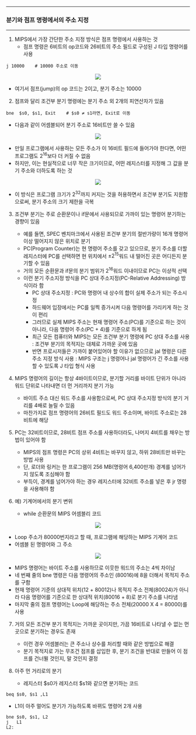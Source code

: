 -----
### 분기와 점프 명령에서의 주소 지정
-----
1. MIPS에서 가장 간단한 주소 지정 방식은 점프 명령에서 사용하는 것
   - 점프 명령은 6비트의 op코드와 26비트의 주소 필드로 구성된 J 타입 명령어를 사용
```
j 10000    # 10000 주소로 이동
```
<div align="center">
<img src="https://github.com/user-attachments/assets/1a57a01e-7658-4a8d-b2b5-d8d595d64d8a">
</div>

   - 여기서 점프(jump)의 op 코드는 2이고, 분기 주소는 10000

2. 점프와 달리 조건부 분기 명령에는 분기 주소 외 2개의 피연산자가 있음
```
bne  $s0, $s1, Exit    # $s0 ≠ s1라면, Exit로 이동
```
   - 다음과 같이 어셈블되어 분기 주소로 16비트만 쓸 수 있음
<div align="center">
<img src="https://github.com/user-attachments/assets/8baf37b2-6e29-4d73-97f1-9d4a04dc043b">
</div>

   - 만일 프로그램에서 사용하는 모든 주소가 이 16비트 필드에 들어가야 한다면, 어떤 프로그램도 $2^{16}$보다 더 커질 수 없음
   - 하지만, 이는 현실적으로 너무 작은 크기이므로, 어떤 레지스터를 지정해 그 값을 분기 주소와 더하도록 하는 것
<div align="center">
<img src="https://github.com/user-attachments/assets/b3132020-37f9-44e9-b40f-8ab592baef5d">
</div>

   - 이 방식은 프로그램 크기가 $2^{32}$까지 커지는 것을 허용하면서 조건부 분기도 지원함으로써, 분기 주소의 크기 제한을 극복

3. 조건부 분기는 주로 순환문이나 if문에서 사용되므로 가까이 있는 명령어 분기하는 경향이 있음
   - 예를 들면, SPEC 벤치마크에서 사용된 조건부 분기의 절반가량이 16개 명령어 이상 떨어지지 않은 위치로 분기
   - PC(Program Counter)는 현 명령어 주소를 갖고 있으므로, 분기 주소를 더할 레지스터에 PC를 선택하면 현 위치에서 $±2^{15}$워드 내 떨어진 곳은 어디든지 분기할 수 있음
   - 거의 모든 순환문과 if문의 분기 범위가 $2^{16}$워드 이내이므로 PC는 이상적 선택
   - 이런 분기 주소지정 방식을 PC 상대 주소지정(PC-Relative Addressing) 방식이라 함
     + PC 상대 주소지정 : PC와 명령어 내 상수의 합이 실제 주소가 되는 주소시정
     + 하드웨어 입장에서는 PC를 일찍 증가시켜 다음 명령어를 가리키게 하는 것이 편리
     + 그러므로 실제 MIPS 주소는 현재 명령어 주소(PC)를 기준으로 하는 것이 아니라, 다음 명령어 주소(PC + 4)를 기준으로 하게 됨
     + 최근 모든 컴퓨터와 MIPS는 모든 조건부 분기 명령에 PC 상대 주소를 사용 : 조건부 분기의 목적지는 대체로 가까운 곳에 있음
     + 반면 프로시저들은 가까이 붙어있어야 할 이유가 없으므로 jal 명령은 다른 주소 지정 방식 사용 : MIPS 구조는 j 명령어나 jal 명령어가 긴 주소를 사용할 수 있도록 J 타입 형식 사용

4. MIPS 명령어의 길이는 항상 4바이트이므로, 분기할 거리를 바이트 단위가 아니라 워드 단위로 나타내면 더 먼 거리까지 분기 가능
   - 바이트 주소 대신 워드 주소를 사용함으로써, PC 상대 주소지정 방식의 분기 거리를 4배로 늘릴 수 있음
   - 마찬가지로 점프 명령어의 26비트 필드도 워드 주소이며, 바이트 주소로는 28비트에 해당

5. PC는 32비트이므로, 28비트 점프 주소를 사용하더라도, 나머지 4비트를 채우는 방법이 있어야 함
   - MIPS의 점프 명령은 PC의 상위 4비트는 바꾸지 않고, 하위 28비트만 바꾸는 방법 사용
   - 단, 로더와 링커는 한 프로그램이 256 MB(명령어 6,400만개) 경계를 넘어가지 않도록 조심해야 함
   - 부득이, 경계를 넘어가야 하는 경우 레지스터에 32비트 주소를 넣은 후 jr 명령을 사용해야 함

6. 예) 기계어에서의 분기 변위
   - while 순환문의 MIPS 어셈블리 코드
<div align="center">
<img src="https://github.com/user-attachments/assets/96d5b9bb-eb53-499e-8a15-bcfabf2bdec1">
</div>

   - Loop 주소가 80000번지라고 할 때, 프로그램에 해당하는 MIPS 기계어 코드
   - 어셈블 된 명령어와 그 주소
<div align="center">
<img src="https://github.com/user-attachments/assets/91c194d7-07e9-4e66-bcf6-4e92407b7cc7">
</div>

   - MIPS 명령어는 바이트 주소를 사용하므로 이웃한 워드의 주소는 4씩 차이남
   - 네 번쨰 줄의 bne 명령은 다음 명령어의 주소인 (80016)에 8을 더해서 목적지 주소를 구함
   - 현재 명령어 기준의 상대적 위치(12 + 80012)나 목적지 주소 전체(80024)가 아니라 다음 명령어를 기준으로 한 상대적 위치(80016 + 8)로 분기 주소를 나타냄
   - 마지막 줄의 점프 명령어는 Loop에 해당하는 주소 전체(20000 X 4 = 80000)를 사용

7. 거의 모든 조건부 분기 목적지는 가까운 곳이지만, 가끔 16비트로 나타낼 수 없는 먼 곳으로 분기하는 경우도 존재
   - 이런 경우 어셈블러는 큰 주소나 상수를 처리할 때와 같은 방법으로 해결
   - 분기 목적지로 가는 무조건 점프를 삽입한 후, 분기 조건을 반대로 만들어 이 점프를 건너뛸 것인지, 말 것인지 결정

8. 아주 먼 거리로의 분기
   - 레지스터 $s0가 레지스터 $s1와 같으면 분기하는 코드
```
beq $s0, $s1 ,L1
```
   - L1이 아주 멀어도 분기가 가능하도록 바뀌도 명령어 2개 사용
```
bne $s0, $s1, L2
j   L1
L2:
```
